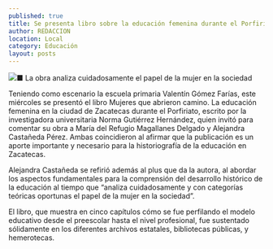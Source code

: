 ```yaml
---
published: true
title: Se presenta libro sobre la educación femenina durante el Porfiriato
author: REDACCION
location: Local
category: Educación
layout: posts
---
```


![](http://i.imgur.com/v7PejT8m.jpg)■ La obra analiza cuidadosamente el papel de la mujer en la sociedad

Teniendo como escenario la escuela primaria Valentín Gómez Farías, este miércoles se presentó el   libro Mujeres que abrieron camino. La educación femenina en la ciudad de Zacatecas durante el Porfiriato, escrito por la investigadora universitaria Norma Gutiérrez Hernández, quien invitó para comentar su obra a María del  Refugio Magallanes Delgado y Alejandra Castañeda Pérez. Ambas coincidieron al afirmar que la publicación es un aporte importante y necesario para la historiografía de la educación en Zacatecas.

 Alejandra Castañeda se refirió además al plus que da la autora, al abordar los aspectos fundamentales para la comprensión  del desarrollo histórico de la educación al tiempo que “analiza cuidadosamente y con categorías teóricas oportunas el papel de la mujer en la sociedad”. 
 
El libro, que muestra en cinco capítulos cómo se fue perfilando el modelo educativo desde el preescolar hasta el nivel profesional, fue sustentado sólidamente en los diferentes archivos estatales, bibliotecas públicas, y hemerotecas.
